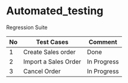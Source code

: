 #  Automated_testing
Regression Suite

No | Test   Cases |  Comment
-- | -- | -
1 | Create Sales order | Done |  
2 | Import a Sales Order | In Progress  |  
3 | Cancel Order | In Progress  |  

